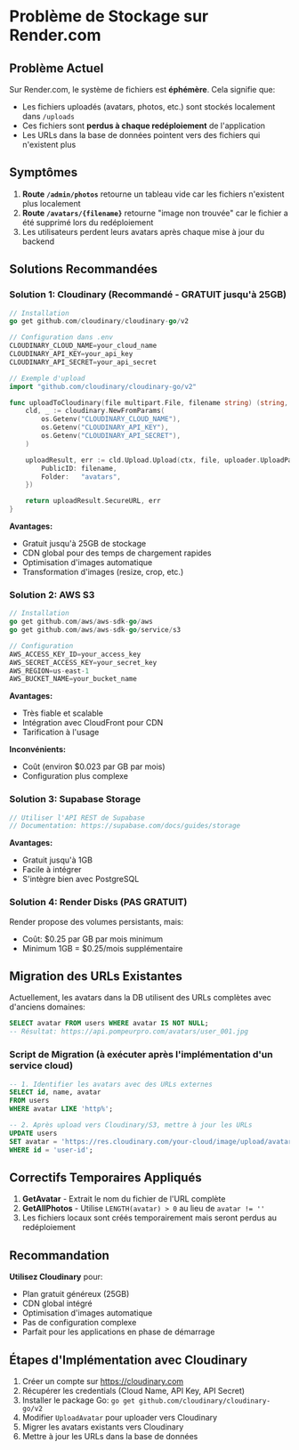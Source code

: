 # Problème de Stockage sur Render.com

## Problème Actuel

Sur Render.com, le système de fichiers est **éphémère**. Cela signifie que:
- Les fichiers uploadés (avatars, photos, etc.) sont stockés localement dans `/uploads`
- Ces fichiers sont **perdus à chaque redéploiement** de l'application
- Les URLs dans la base de données pointent vers des fichiers qui n'existent plus

## Symptômes

1. **Route `/admin/photos`** retourne un tableau vide car les fichiers n'existent plus localement
2. **Route `/avatars/{filename}`** retourne "image non trouvée" car le fichier a été supprimé lors du redéploiement
3. Les utilisateurs perdent leurs avatars après chaque mise à jour du backend

## Solutions Recommandées

### Solution 1: Cloudinary (Recommandé - GRATUIT jusqu'à 25GB)

```go
// Installation
go get github.com/cloudinary/cloudinary-go/v2

// Configuration dans .env
CLOUDINARY_CLOUD_NAME=your_cloud_name
CLOUDINARY_API_KEY=your_api_key
CLOUDINARY_API_SECRET=your_api_secret

// Exemple d'upload
import "github.com/cloudinary/cloudinary-go/v2"

func uploadToCloudinary(file multipart.File, filename string) (string, error) {
    cld, _ := cloudinary.NewFromParams(
        os.Getenv("CLOUDINARY_CLOUD_NAME"),
        os.Getenv("CLOUDINARY_API_KEY"),
        os.Getenv("CLOUDINARY_API_SECRET"),
    )

    uploadResult, err := cld.Upload.Upload(ctx, file, uploader.UploadParams{
        PublicID: filename,
        Folder:   "avatars",
    })

    return uploadResult.SecureURL, err
}
```

**Avantages:**
- Gratuit jusqu'à 25GB de stockage
- CDN global pour des temps de chargement rapides
- Optimisation d'images automatique
- Transformation d'images (resize, crop, etc.)

### Solution 2: AWS S3

```go
// Installation
go get github.com/aws/aws-sdk-go/aws
go get github.com/aws/aws-sdk-go/service/s3

// Configuration
AWS_ACCESS_KEY_ID=your_access_key
AWS_SECRET_ACCESS_KEY=your_secret_key
AWS_REGION=us-east-1
AWS_BUCKET_NAME=your_bucket_name
```

**Avantages:**
- Très fiable et scalable
- Intégration avec CloudFront pour CDN
- Tarification à l'usage

**Inconvénients:**
- Coût (environ $0.023 par GB par mois)
- Configuration plus complexe

### Solution 3: Supabase Storage

```go
// Utiliser l'API REST de Supabase
// Documentation: https://supabase.com/docs/guides/storage
```

**Avantages:**
- Gratuit jusqu'à 1GB
- Facile à intégrer
- S'intègre bien avec PostgreSQL

### Solution 4: Render Disks (PAS GRATUIT)

Render propose des volumes persistants, mais:
- Coût: $0.25 par GB par mois minimum
- Minimum 1GB = $0.25/mois supplémentaire

## Migration des URLs Existantes

Actuellement, les avatars dans la DB utilisent des URLs complètes avec d'anciens domaines:
```sql
SELECT avatar FROM users WHERE avatar IS NOT NULL;
-- Résultat: https://api.pompeurpro.com/avatars/user_001.jpg
```

### Script de Migration (à exécuter après l'implémentation d'un service cloud)

```sql
-- 1. Identifier les avatars avec des URLs externes
SELECT id, name, avatar
FROM users
WHERE avatar LIKE 'http%';

-- 2. Après upload vers Cloudinary/S3, mettre à jour les URLs
UPDATE users
SET avatar = 'https://res.cloudinary.com/your-cloud/image/upload/avatars/user_001.jpg'
WHERE id = 'user-id';
```

## Correctifs Temporaires Appliqués

1. **GetAvatar** - Extrait le nom du fichier de l'URL complète
2. **GetAllPhotos** - Utilise `LENGTH(avatar) > 0` au lieu de `avatar != ''`
3. Les fichiers locaux sont créés temporairement mais seront perdus au redéploiement

## Recommandation

**Utilisez Cloudinary** pour:
- Plan gratuit généreux (25GB)
- CDN global intégré
- Optimisation d'images automatique
- Pas de configuration complexe
- Parfait pour les applications en phase de démarrage

## Étapes d'Implémentation avec Cloudinary

1. Créer un compte sur https://cloudinary.com
2. Récupérer les credentials (Cloud Name, API Key, API Secret)
3. Installer le package Go: `go get github.com/cloudinary/cloudinary-go/v2`
4. Modifier `UploadAvatar` pour uploader vers Cloudinary
5. Migrer les avatars existants vers Cloudinary
6. Mettre à jour les URLs dans la base de données
